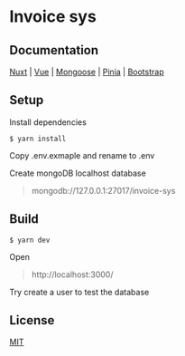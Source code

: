 # Invoice sys

## Documentation
[Nuxt](https://nuxt.com/docs/getting-started/introduction) | [Vue](https://vuejs.org/guide/introduction.html) | [Mongoose](https://mongoosejs.com/docs/guide.html)  | [Pinia](https://pinia.vuejs.org/getting-started.html)  | [Bootstrap](https://getbootstrap.com/docs/5.3/getting-started/introduction/)
## Setup
Install dependencies
```
$ yarn install
```
Copy .env.exmaple and rename to .env

Create mongoDB localhost database
> mongodb://127.0.0.1:27017/invoice-sys

## Build
```
$ yarn dev
```
Open
> http://localhost:3000/

Try create a user to test the database

## License
[MIT](https://choosealicense.com/licenses/mit/)